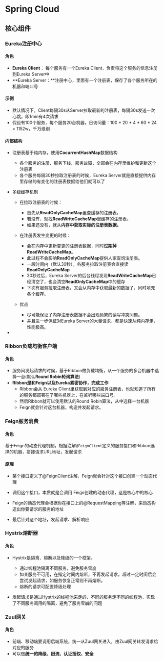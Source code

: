 # Spring Cloud

## 核心组件

### Eureka注册中心

#### 角色

* **Eureka Client**： 每个服务有一个Eureka Client，负责将这个服务的信息注册到Eureka Server中
* **Eureka Server：**注册中心，里面有一个注册表，保存了各个服务所在的机器和端口号

#### 示例

* 默认情况下，Client每隔30s从Server拉取最新的注册表，每隔30s发送一次心跳，即1min有4次请求
* 假设有100个服务，每个服务20台机器，日访问量：100 * 20 * 4 * 60 * 24 = 1152w，千万级别

#### 内部结构

* 注册表基于纯内存，使用**CocurrentHashMap**数据结构

  * 各个服务的注册、服务下线、服务故障，全部会在内存里维护和更新这个注册表
  * 各个服务每隔30秒拉取注册表的时候，Eureka Server就是直接提供内存里存储的有变化的注册表数据给他们就可以了

* 多级缓存机制
  * 在拉取注册表的时候：

    * 首先从**ReadOnlyCacheMap**里查缓存的注册表。
    * 若没有，就找**ReadWriteCacheMap**里缓存的注册表。
    * 如果还没有，就从**内存中获取实际的注册表数据。**

  * 在注册表发生变更的时候：

    - 会在内存中更新变更的注册表数据，同时**过期掉ReadWriteCacheMap**。
    - 此过程不会影响**ReadOnlyCacheMap**提供人家查询注册表。
    - 一段时间内（默认30秒），各服务拉取注册表会直接读**ReadOnlyCacheMap**
    - 30秒过后，Eureka Server的后台线程发现**ReadWriteCacheMap**已经清空了，也会清空**ReadOnlyCacheMap**中的缓存
    - 下次有服务拉取注册表，又会从内存中获取最新的数据了，同时填充各个缓存。

  * 优点

    * 尽可能保证了内存注册表数据不会出现频繁的读写冲突问题。

    - 并且进一步保证对Eureka Server的大量请求，都是快速从纯内存走，性能极高。

* 

### Ribbon负载均衡客户端

#### 角色

* 服务间发起请求的时候，基于Ribbon做负载均衡，从一个服务的多台机器中选择一台(默认**Round Robin轮询算法**)
* **Ribbon是和Feign以及Eureka紧密协作，完成工作**
  * Ribbon会从 Eureka Client里获取到对应的服务注册表，也就知道了所有的服务都部署在了哪些机器上，在监听哪些端口号。
  * 然后Ribbon就可以使用默认的Round Robin算法，从中选择一台机器
  * Feign就会针对这台机器，构造并发起请求。



### Feign服务消费

#### 角色

基于Feign的动态代理机制，根据注解`@FeignClient`定义的服务接口和Ribbon选择的机器，拼接请求URL地址，发起请求

#### 原理

* 某个接口定义了@FeignClient注解，Feign就会针对这个接口创建一个动态代理

* 调用这个接口，本质就是会调用 Feign创建的动态代理，这是核心中的核心

* Feign的动态代理会根据你在接口上的@RequestMapping等注解，来动态构造出你要请求的服务的地址

* 最后针对这个地址，发起请求、解析响应

### Hystrix熔断器

#### 角色

* Hystrix是隔离、熔断以及降级的一个框架。
  * 通过线程池隔离不同服务，避免服务雪崩
  * 如某服务不可用，在指定时间内熔断，不再发起请求。超过一定时间后会尝试发起请求，如服务恢复正常则不再熔断。
  * 熔断的请求可配置降级处理

* 发起请求是通过Hystrix的线程池来走的，不同的服务走不同的线程池，实现了不同服务调用的隔离，避免了服务雪崩的问题

### Zuul网关

#### 角色

* 前端、移动端要调用后端系统，统一从Zuul网关进入，由Zuul网关转发请求给对应的服务
* 可以做**统一的降级、限流、认证授权、安全**